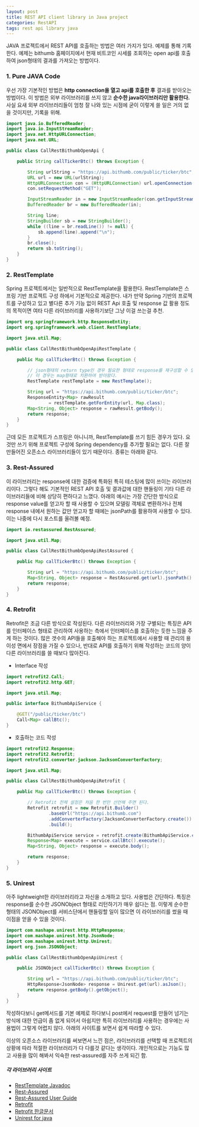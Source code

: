 ```yaml
---
layout: post
title: REST API client library in Java project
categories: RestAPI
tags: rest api library java
---
```


JAVA 프로젝트에서 REST API를 호출하는 방법은 여러 가지가 있다. 예제를 통해 기록한다. 예제는 bithumb 홈페이지에서 현재 비트코인 시세를 조회하는 open api를 호출하여 json형태의 결과를 가져오는 방법이다.

### 1. Pure JAVA Code
우선 가장 기본적인 방법은 **http connection을 열고 api를 호출한 후** 결과를 받아오는 방법이다. 이 방법은 외부 라이브러리를 쓰지 않고 **순수한 java라이브러리만 활용한다.** 사실 요새 외부 라이브러리들이 엄청 잘 나와 있는 시점에 굳이 이렇게 쓸 일은 거의 없을 것이지만, 기록을 위해.
~~~java
import java.io.BufferedReader;
import java.io.InputStreamReader;
import java.net.HttpURLConnection;
import java.net.URL;

public class CallRestBithumbOpenApi {

    public String callTickerBtc() throws Exception {

        String urlString = "https://api.bithumb.com/public/ticker/btc";
        URL url = new URL(urlString);
        HttpURLConnection con = (HttpURLConnection) url.openConnection();
        con.setRequestMethod("GET");

        InputStreamReader in = new InputStreamReader(con.getInputStream(), "utf-8")
        BufferedReader br = new BufferedReader(in);

        String line;
        StringBuilder sb = new StringBuilder();
        while ((line = br.readLine()) != null) {
            sb.append(line).append("\n");
        }
        br.close();
        return sb.toString();
    }
}
~~~

### 2. RestTemplate
Spring 프로젝트에서는 일반적으로 RestTemplate을 활용한다. RestTemplate은 스프링 기반 프로젝트 구성 하에서 기본적으로 제공한다. 내가 만약 Spring 기반의 프로젝트를 구성하고 있고 별다른 추가 기능 없이 REST Api 호출 및 response 값 활용 정도의 목적이면 여타 다른 라이브러리를 사용하기보단 그냥 이걸 쓰는걸 추천.
~~~java
import org.springframework.http.ResponseEntity;
import org.springframework.web.client.RestTemplate;

import java.util.Map;

public class CallRestBithumbOpenApiRestTemplate {

    public Map callTickerBtc() throws Exception {

        // json형태의 return type인 경우 필요한 형태로 response를 재구성할 수 있다.
        // 이 경우는 map형태로 치환하여 받아왔다.
        RestTemplate restTemplate = new RestTemplate();

        String url = "https://api.bithumb.com/public/ticker/btc";
        ResponseEntity<Map> rawResult
                = restTemplate.getForEntity(url, Map.class);
        Map<String, Object> response = rawResult.getBody();
        return response;
    }
}
~~~

근데 모든 프로젝트가 스프링은 아니니까, RestTemplate를 쓰기 힘든 경우가 있다. 요것만 쓰기 위해 프로젝트 구성에 Spring dependency를 추가할 필요는 없다. 다른 잘 만들어진 오픈소스 라이브러리들이 있기 때문이다. 종류는 아래와 같다.

### 3. Rest-Assured
이 라이브러리는 response에 대한 검증에 특화된 특히 테스팅에 많이 쓰이는 라이브러리이다. 그렇다 해도 기본적인 REST API 호출 및 결과값에 대한 핸들링이 기타 다른 라이브러리들에 비해 상당히 편하다고 느꼈다. 아래의 예시는 가장 간단한 방식으로 response value를 얻고자 할 때 사용할 수 있으며 모델링 객체로 변환하거나 전체 response 내에서 원하는 값만 얻고자 할 때에는 jsonPath를 활용하여 사용할 수 있다. 이는 나중에 다시 포스트를 올려볼 예정.
~~~java
import io.restassured.RestAssured;

import java.util.Map;

public class CallRestBithumbOpenApiRestAssured {

    public Map callTickerBtc() throws Exception {

        String url = "https://api.bithumb.com/public/ticker/btc";
        Map<String, Object> response = RestAssured.get(url).jsonPath().<Map>get("data");
        return response;
    }
}
~~~

### 4. Retrofit
Retrofit은 조금 다른 방식으로 작성된다. 다른 라이브러리와 가장 구별되는 특징은 API를 인터페이스 형태로 관리하여 사용하는 측에서 인터페이스를 호출하는 듯한 느낌을 주게 하는 것이다. 많은 갯수의 API들을 호출해야 하는 프로젝트에서 사용할 때 관리의 용이성 면에서 장점을 가질 수 있으나, 반대로 API를 호출하기 위해 작성하는 코드의 양이 다른 라이브러리를 쓸 때보다 많아진다.
- Interface 작성
~~~java
import retrofit2.Call;
import retrofit2.http.GET;

import java.util.Map;

public interface BithumbApiService {

    @GET("/public/ticker/btc")
    Call<Map> callBtc();
}
~~~

- 호출하는 코드 작성
~~~java
import retrofit2.Response;
import retrofit2.Retrofit;
import retrofit2.converter.jackson.JacksonConverterFactory;

import java.util.Map;

public class CallRestBithumbOpenApiRetrofit {

    public Map callTickerBtc() throws Exception {

        // Retrofit 전체 설정은 처음 한 번만 선언해 주면 된다.
        Retrofit retrofit = new Retrofit.Builder()
                .baseUrl("https://api.bithumb.com")
                .addConverterFactory(JacksonConverterFactory.create())
                .build();

        BithumbApiService service = retrofit.create(BithumbApiService.class);
        Response<Map> execute = service.callBtc().execute();
        Map<String, Object> response = execute.body();

        return response;
    }
}
~~~

### 5. Unirest
아주 lightweight한 라이브러리라고 자신을 소개하고 있다. 사용법은 간단하다. 특징은 response를 순수한 JSONObject 형태로 리턴하기가 매우 쉽다는 점. 이렇게 순수한 형태의 JSONObject를 서비스단에서 핸들링할 일이 많으면 이 라이브러리를 썼을 때 이점을 얻을 수 있을 것이다.
~~~java
import com.mashape.unirest.http.HttpResponse;
import com.mashape.unirest.http.JsonNode;
import com.mashape.unirest.http.Unirest;
import org.json.JSONObject;

public class CallRestBithumbOpenApiUnirest {

    public JSONObject callTickerBtc() throws Exception {

        String url = "https://api.bithumb.com/public/ticker/btc";
        HttpResponse<JsonNode> response = Unirest.get(url).asJson();
        return response.getBody().getObject();
    }
}
~~~
작성하다보니 get메서드를 기본 예제로 하다보니 post에서 request를 만들어 넘기는 방식에 대한 언급이 좀 없게 되어서 아쉽지만 특히 라이브러리를 사용하는 경우에는 사용법이 그렇게 어렵지 않다. 아래의 사이트를 보면서 쉽게 따라할 수 있다.

이상의 오픈소스 라이브러리를 써보면서 느낀 점은, 라이브러리를 선택할 때 프로젝트의 상황에 따라 적절한 라이브러리가 다 다를것 같다는 생각이다. 개인적으로는 기능도 많고 사용을 많이 해봐서 익숙한 rest-assured를 자주 쓰게 되긴 함.

##### 각 라이브러리 사이트
- [RestTemplate Javadoc](https://docs.spring.io/spring/docs/current/javadoc-api/org/springframework/web/client/RestTemplate.html)
- [Rest-Assured](http://rest-assured.io/)
- [Rest-Assured User Guide](https://github.com/rest-assured/rest-assured/wiki/Usage)
- [Retrofit](http://square.github.io/retrofit)
- [Retrofit 한글문서](http://devflow.github.io/retrofit-kr)
- [Unirest for java](http://unirest.io/java.html)
